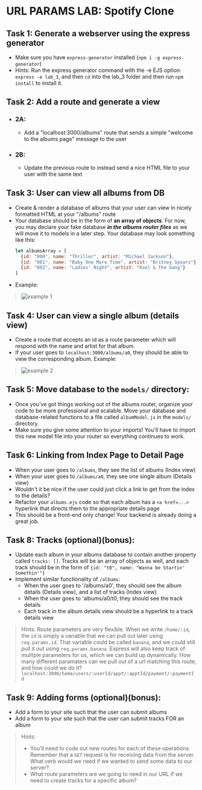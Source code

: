 
# URL PARAMS LAB: Spotify Clone

## Task 1: Generate a webserver using the express generator
- Make sure you have `express-generator` installed (`npm i -g express-generator`)
- Hints: Run the express generator command with the -e EJS option: `express -e lab_3`, and then `cd` into the lab_3 folder and then run `npm install` to install it.

## Task 2: Add a route and generate a view
- ### 2A:
  - Add a "localhost:3000/albums" route that sends a simple "welcome to the albums page" message to the user
- ### 2B:
  - Update the previous route to instead send a nice HTML file to your user with the same text
  
## Task 3: User can view all albums from DB
- Create & render a database of albums that your user can view in nicely formatted HTML at your "/albums" route
- Your database should be in the form of **an array of objects**. For now, you may declare your fake database ***in the albums router files*** as we will move it to models in a later step. Your database may look something like this:
    ```javascript
    let albumsArray = [
      {id: "000", name: "Thriller", artist: "Michael Jackson"},
      {id: "001", name: "Baby One More Time", artist: "Britney Spears"},
      {id: "002", name: "Ladies' Night", artist: "Kool & the Gang"}
    ]
    ```
 - Example: 
 
 > ![example 1](https://i.imgur.com/9fp1fZN.png)
 
 ## Task 4: User can view a single album (details view)
 - Create a route that accepts an id as a route parameter which will respond with the name and artist for that album.
  - If your user goes to `localhost:3000/albums/a0`, they should be able to view the corresponding album. Example:
  
 > ![example 2](https://imgur.com/7MbhypW.png)
  
 ## Task 5: Move database to the `models/` directory:
 - Once you've got things working out of the albums router, organize your code to be more professional and scalable. Move your database and database-related functions to a file called `albumModel.js` in the `models/` directory. 
 - Make sure you give some attention to your imports! You'll have to import this new model file into your router so everything continues to work.
 
 ## Task 6: Linking from Index Page to Detail Page
 - When your user goes to `/albums`, they see the list of albums (Index view)
 - When your user goes to `/albums/a0`, they see one single album (Details view)
 - Wouldn't it be nice if the user could just click a link to get from the index to the details?
 - Refactor your `albums.ejs` code so that each album has a `<a href=...>` hyperlink that directs them to the appropriate details page
  - This should be a front-end only change! Your backend is already doing a great job.
  
## Task 8: Tracks (optional)(bonus):
- Update each album in your albums database to contain another property called `tracks: []`. Tracks will be an array of objects as well, and each track should be in the form of `{id: "t0", name: "Wanna be Startin' Somethin'"}`
- Implement similar functionality of `/albums`:
  - When the user goes to '/albums/a0', they should see the album details (Details view), and a list of tracks (Index view)
  - When the user goes to 'albums/a0/t0, they should see the track details 
  - Each track in the album details view should be a hyperlink to a track details view
> Hints: Route parameters are very flexible. When we write `/home/:id`, the `id` is simply a variable that we can pull out later using `req.params.id`. That variable could be called `banana`, and we could still pull it out using `req.params.banana`. Express will also keep track of mulitple parameters for us, which we can build up dynamically. How many different paramaters can we pull out of a url matching this route, and how could we do it? `localhost:3000/home/users/:userId/appt/:apptId/payment/:paymentId`

## Task 9: Adding forms (optional)(bonus):
- Add a form to your site such that the user can submit albums
- Add a form to your site such that the user can submit tracks FOR an album
> Hints: 
> - You'll need to code out new routes for each of these operations. Remember that a `GET` request is for receiving data from the server. What verb would we need if we wanted to send some data to our server?
> - What route parameters are we going to need in our URL if we need to create tracks for a specific album?
